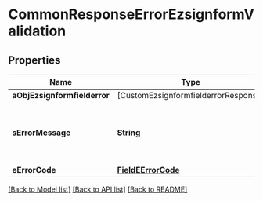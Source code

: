 # CommonResponseErrorEzsignformValidation

## Properties
Name | Type | Description | Notes
------------ | ------------- | ------------- | -------------
**aObjEzsignformfielderror** | [CustomEzsignformfielderrorResponse] |  | 
**sErrorMessage** | **String** | The message giving details about the error | 
**eErrorCode** | [**FieldEErrorCode**](FieldEErrorCode.md) |  | 

[[Back to Model list]](../README.md#documentation-for-models) [[Back to API list]](../README.md#documentation-for-api-endpoints) [[Back to README]](../README.md)


